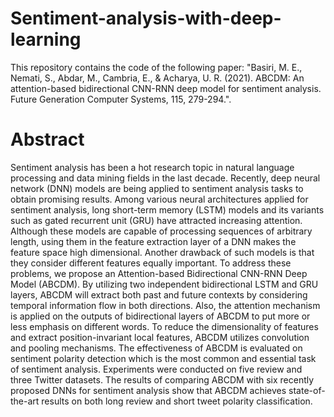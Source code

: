 # Sentiment-analysis-with-deep-learning 
This repository contains the code of the following paper: "Basiri, M. E., Nemati, S., Abdar, M., Cambria, E., &amp; Acharya, U. R. (2021). ABCDM: An attention-based bidirectional CNN-RNN deep model for sentiment analysis. Future Generation Computer Systems, 115, 279-294.".

# Abstract 
Sentiment analysis has been a hot research topic in natural language processing and data mining fields in the last decade. Recently, deep neural network (DNN) models are being applied to sentiment analysis tasks to obtain promising results. Among various neural architectures applied for sentiment analysis, long short-term memory (LSTM) models and its variants such as gated recurrent unit (GRU) have attracted increasing attention. Although these models are capable of processing sequences of arbitrary length, using them in the feature extraction layer of a DNN makes the feature space high dimensional. Another drawback of such models is that they consider different features equally important. To address these problems, we propose an Attention-based Bidirectional CNN-RNN Deep Model (ABCDM). By utilizing two independent bidirectional LSTM and GRU layers, ABCDM will extract both past and future contexts by considering temporal information flow in both directions. Also, the attention mechanism is applied on the outputs of bidirectional layers of ABCDM to put more or less emphasis on different words. To reduce the dimensionality of features and extract position-invariant local features, ABCDM utilizes convolution and pooling mechanisms. The effectiveness of ABCDM is evaluated on sentiment polarity detection which is the most common and essential task of sentiment analysis. Experiments were conducted on five review and three Twitter datasets. The results of comparing ABCDM with six recently proposed DNNs for sentiment analysis show that ABCDM achieves state-of-the-art results on both long review and short tweet polarity classification.
